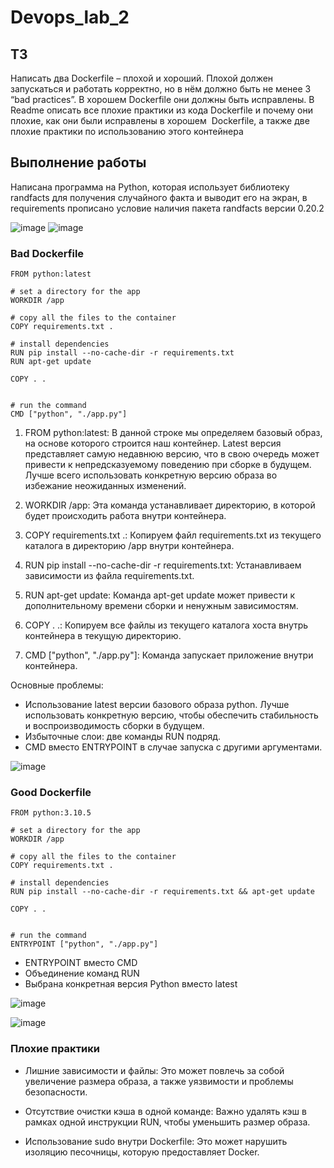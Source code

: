 # Devops_lab_2

## ТЗ
Написать два Dockerfile – плохой и хороший. Плохой должен запускаться и работать корректно, но в нём должно быть не менее 3 “bad practices”. В хорошем Dockerfile они должны быть исправлены. В Readme описать все плохие практики из кода Dockerfile и почему они плохие, как они были исправлены в хорошем  Dockerfile, а также две плохие практики по использованию этого контейнера

## Выполнение работы

Написана программа на Python, которая использует библиотеку randfacts для получения случайного факта и выводит его на экран, в requirements прописано условие наличия пакета randfacts версии 0.20.2

![image](https://github.com/MrRetyNine/Devops_lab/assets/112976351/64439a6b-fb28-48d9-9620-ae93222b8785)
![image](https://github.com/MrRetyNine/Devops_lab/assets/112976351/7908795a-035c-46d7-b852-189f2e1dc601)

### Bad Dockerfile
```
FROM python:latest

# set a directory for the app
WORKDIR /app

# copy all the files to the container
COPY requirements.txt .

# install dependencies
RUN pip install --no-cache-dir -r requirements.txt
RUN apt-get update

COPY . .


# run the command
CMD ["python", "./app.py"]
```
1) FROM python:latest: В данной строке мы определяем базовый образ, на основе которого строится наш контейнер. Latest версия представляет самую недавнюю версию, что в свою очередь может привести к непредсказуемому поведению при сборке в будущем. Лучше всего использовать конкретную версию образа во избежание неожиданных изменений.

2. WORKDIR /app: Эта команда устанавливает директорию, в которой будет происходить работа внутри контейнера.

3. COPY requirements.txt .: Копируем файл requirements.txt из текущего каталога в директорию /app внутри контейнера.

4. RUN pip install --no-cache-dir -r requirements.txt: Устанавливаем зависимости из файла requirements.txt.

5. RUN apt-get update: Команда apt-get update может привести к дополнительному времени сборки и ненужным зависимостям. 

6. COPY . .: Копируем все файлы из текущего каталога хоста внутрь контейнера в текущую директорию.

7. CMD ["python", "./app.py"]: Команда запускает приложение внутри контейнера.

Основные проблемы:
- Использование latest версии базового образа python. Лучше использовать конкретную версию, чтобы обеспечить стабильность и воспроизводимость сборки в будущем.
- Избыточные слои: две команды RUN подряд.
- CMD вместо ENTRYPOINT в случае запуска с другими аргументами.

![image](https://github.com/MrRetyNine/Devops_lab/assets/112976351/0715a5b1-c53e-425f-af99-6323e86a8ca5)

### Good Dockerfile
```
FROM python:3.10.5

# set a directory for the app
WORKDIR /app

# copy all the files to the container
COPY requirements.txt .

# install dependencies
RUN pip install --no-cache-dir -r requirements.txt && apt-get update

COPY . .


# run the command
ENTRYPOINT ["python", "./app.py"]
```

- ENTRYPOINT вместо CMD
- Объединение команд RUN
- Выбрана конкретная версия Python вместо latest
  
![image](https://github.com/MrRetyNine/Devops_lab/assets/112976351/4f1a44c3-a49b-45e3-a056-987e3b7fb025)

![image](https://github.com/MrRetyNine/Devops_lab/assets/112976351/9b08d86b-088c-4e10-9e2a-10b6bc64b540)

### Плохие практики

- Лишние зависимости и файлы: Это может повлечь за собой увеличение размера образа, а также уязвимости и проблемы безопасности.

- Отсутствие очистки кэша в одной команде: Важно удалять кэш в рамках одной инструкции RUN, чтобы уменьшить размер образа.

- Использование sudo внутри Dockerfile: Это может нарушить изоляцию песочницы, которую предоставляет Docker.


